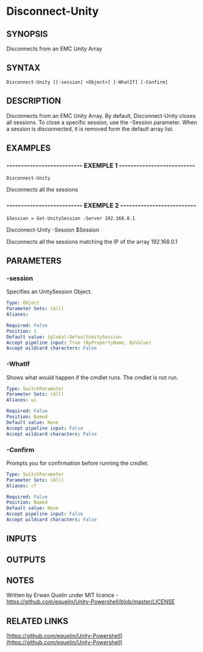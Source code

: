 # Disconnect-Unity

## SYNOPSIS
Disconnects from an EMC Unity Array

## SYNTAX

```
Disconnect-Unity [[-session] <Object>] [-WhatIf] [-Confirm]
```

## DESCRIPTION
Disconnects from an EMC Unity Array.
By default, Disconnect-Unity closes all sessions.
To close a specific session, use the -Session parameter.
When a session is disconnected, it is removed form the default array list.

## EXAMPLES

### -------------------------- EXEMPLE 1 --------------------------
```
Disconnect-Unity
```

Disconnects all the sessions

### -------------------------- EXEMPLE 2 --------------------------
```
$Session = Get-UnitySession -Server 192.168.0.1
```

Disconnect-Unity -Session $Session

Disconnects all the sessions matching the IP of the array 192.168.0.1

## PARAMETERS

### -session
Specifies an UnitySession Object.

```yaml
Type: Object
Parameter Sets: (All)
Aliases: 

Required: False
Position: 1
Default value: $global:DefaultUnitySession
Accept pipeline input: True (ByPropertyName, ByValue)
Accept wildcard characters: False
```

### -WhatIf
Shows what would happen if the cmdlet runs.
The cmdlet is not run.

```yaml
Type: SwitchParameter
Parameter Sets: (All)
Aliases: wi

Required: False
Position: Named
Default value: None
Accept pipeline input: False
Accept wildcard characters: False
```

### -Confirm
Prompts you for confirmation before running the cmdlet.

```yaml
Type: SwitchParameter
Parameter Sets: (All)
Aliases: cf

Required: False
Position: Named
Default value: None
Accept pipeline input: False
Accept wildcard characters: False
```

## INPUTS

## OUTPUTS

## NOTES
Written by Erwan Quelin under MIT licence - https://github.com/equelin/Unity-Powershell/blob/master/LICENSE

## RELATED LINKS

[https://github.com/equelin/Unity-Powershell](https://github.com/equelin/Unity-Powershell)


